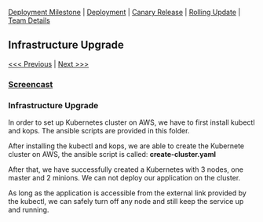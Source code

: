 [Deployment Milestone](../README.md) | [Deployment](/deployment/deployment.md) | [Canary Release](/canary-release/can-rel.md) | [Rolling Update](/rolling-update/rol-update.md) | [Team Details](../Team.md)

Infrastructure Upgrade
----------------------------------

[<<< Previous](/deployment/deployment.md) | [Next >>>](/canary-release/can-rel.md)

### [Screencast](https://youtu.be/ufThfV6sgbo)

### Infrastructure Upgrade
In order to set up Kubernetes cluster on AWS, we have to first install kubectl and kops. The ansible scripts are provided in this folder.

After installing the kubectl and kops, we are able to create the Kubernete cluster on AWS, the ansible script is called: **create-cluster.yaml**

After that, we have successfully created a Kubernetes with 3 nodes, one master and 2 minions. We can not deploy our application on the cluster. 

As long as the application is accessible from the external link provided by the kubectl, we can safely turn off any node and still keep the service up and running.
